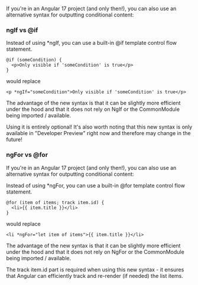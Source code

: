If you're in an Angular 17 project (and only then!), you can also use an alternative syntax for outputting conditional content:

### ngIf vs @if
Instead of using *ngIf, you can use a built-in @if template control flow statement.

```
@if (someCondition) {
  <p>Only visible if 'someCondition' is true</p>
}
```

would replace

```
<p *ngIf="someCondition">Only visible if 'someCondition' is true</p>
```

The advantage of the new syntax is that it can be slightly more efficient under the hood and that it does not rely on NgIf or the CommonModule being imported / available.

Using it is entirely optional! It's also worth noting that this new syntax is only available in "Developer Preview" right now and therefore may change in the future!

### ngFor vs @for
If you're in an Angular 17 project (and only then!), you can also use an alternative syntax for outputting conditional content:

Instead of using *ngFor, you can use a built-in @for template control flow statement.

```
@for (item of items; track item.id) {
  <li>{{ item.title }}</li>
}
```

would replace

```
<li *ngFor="let item of items">{{ item.title }}</li>
```

The advantage of the new syntax is that it can be slightly more efficient under the hood and that it does not rely on NgFor or the CommonModule being imported / available.

The track item.id part is required when using this new syntax - it ensures that Angular can efficiently track and re-render (if needed) the list items.
